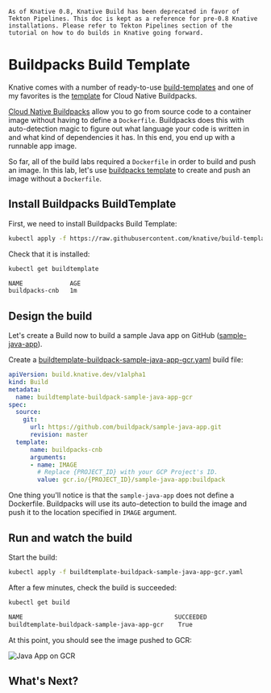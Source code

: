 ```
As of Knative 0.8, Knative Build has been deprecated in favor of Tekton Pipelines. This doc is kept as a reference for pre-0.8 Knative installations. Please refer to Tekton Pipelines section of the tutorial on how to do builds in Knative going forward.
```

# Buildpacks Build Template

Knative comes with a number of ready-to-use [build-templates](https://github.com/knative/build-templates) and one of my favorites is the [template](https://github.com/knative/build-templates/tree/master/buildpacks) for Cloud Native Buildpacks.

[Cloud Native Buildpacks](https://buildpacks.io/) allow you to go from source code to a container image without having to define a `Dockerfile`. Buildpacks does this with auto-detection magic to figure out what language your code is written in and what kind of dependencies it has. In this end, you end up with a runnable app image.

So far, all of the build labs required a `Dockerfile` in order to build and push an image. In this lab, let's use [buildpacks template](https://github.com/knative/build-templates/tree/master/buildpacks) to create and push an image without a `Dockerfile`.

## Install Buildpacks BuildTemplate

First, we need to install Buildpacks Build Template:

```bash
kubectl apply -f https://raw.githubusercontent.com/knative/build-templates/master/buildpacks/cnb.yaml
```

Check that it is installed:

```bash
kubectl get buildtemplate

NAME             AGE
buildpacks-cnb   1m
```

## Design the build

Let's create a Build now to build a sample Java app on GitHub ([sample-java-app](https://github.com/buildpack/sample-java-app.git)).

Create a [buildtemplate-buildpack-sample-java-app-gcr.yaml](../build/deprecated/buildtemplate-buildpack-sample-java-app-gcr.yaml) build file:

```yaml
apiVersion: build.knative.dev/v1alpha1
kind: Build
metadata:
  name: buildtemplate-buildpack-sample-java-app-gcr
spec:
  source:
    git:
      url: https://github.com/buildpack/sample-java-app.git
      revision: master
  template:
      name: buildpacks-cnb
      arguments:
      - name: IMAGE
        # Replace {PROJECT_ID} with your GCP Project's ID.
        value: gcr.io/{PROJECT_ID}/sample-java-app:buildpack
```

One thing you'll notice is that the `sample-java-app` does not define a Dockerfile. Buildpacks will use its auto-detection to build the image and push it to the location specified in `IMAGE` argument.

## Run and watch the build

Start the build:

```bash
kubectl apply -f buildtemplate-buildpack-sample-java-app-gcr.yaml
```

After a few minutes, check the build is succeeded:

```bash
kubectl get build

NAME                                          SUCCEEDED
buildtemplate-buildpack-sample-java-app-gcr    True
```

At this point, you should see the image pushed to GCR:

![Java App on GCR](./images/gcr-javaapp.png)

## What's Next?

